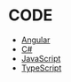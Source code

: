 # CODE

- [Angular](angular.md)
- [C#](csharp.md)
- [JavaScript](javascript/index.md)
- [TypeScript](typescript.md)
